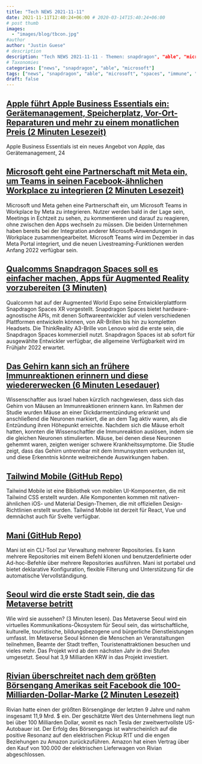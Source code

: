 ```yaml
---
title: "Tech NEWS 2021-11-11"
date: 2021-11-11T12:40:24+06:00 # 2020-03-14T15:40:24+06:00
# post thumb
images:
  - "images/blog/tbcon.jpg"
#author
author: "Justin Guese"
# description
description: "Tech NEWS 2021-11-11 - Themen: snapdragon", "able", "microsoft"
# Taxonomies
categories: ["news", "snapdragon", "able", "microsoft"]
tags: ["news", "snapdragon", "able", "microsoft", "spaces", "immune", "mice"]
draft: false
---
```


## [Apple führt Apple Business Essentials ein: Gerätemanagement, Speicherplatz, Vor-Ort-Reparaturen und mehr zu einem monatlichen Preis (2 Minuten Lesezeit)](https://9to5mac.com/2021/11/10/apple-business-essentials/)

 Apple Business Essentials ist ein neues Angebot von Apple, das Gerätemanagement, 24

## [Microsoft geht eine Partnerschaft mit Meta ein, um Teams in seinen Facebook-ähnlichen Workplace zu integrieren (2 Minuten Lesezeit)](https://www.theverge.com/2021/11/10/22774059/microsoft-teams-meta-facebook-workplace-integration?scrolla=5eb6d68b7fedc32c19ef33b4)

 Microsoft und Meta gehen eine Partnerschaft ein, um Microsoft Teams in Workplace by Meta zu integrieren. Nutzer werden bald in der Lage sein, Meetings in Echtzeit zu sehen, zu kommentieren und darauf zu reagieren, ohne zwischen den Apps wechseln zu müssen. Die beiden Unternehmen haben bereits bei der Integration anderer Microsoft-Anwendungen in Workplace zusammengearbeitet. Microsoft Teams wird im Dezember in das Meta Portal integriert, und die neuen Livestreaming-Funktionen werden Anfang 2022 verfügbar sein.

## [Qualcomms Snapdragon Spaces soll es einfacher machen, Apps für Augmented Reality vorzubereiten (3 Minuten)](https://www.theverge.com/2021/11/9/22771850/qualcomm-ar-sdk-snapdragon-spaces-mixed-reality-metaverse?scrolla=5eb6d68b7fedc32c19ef33b4)

 Qualcomm hat auf der Augmented World Expo seine Entwicklerplattform Snapdragon Spaces XR vorgestellt. Snapdragon Spaces bietet hardware-agnostische APIs, mit denen Softwareentwickler auf vielen verschiedenen Plattformen entwickeln können, von AR-Brillen bis hin zu kompletten Headsets. Die ThinkReality A3-Brille von Lenovo wird die erste sein, die Snapdragon Spaces kommerziell nutzt. Snapdragon Spaces ist ab sofort für ausgewählte Entwickler verfügbar, die allgemeine Verfügbarkeit wird im Frühjahr 2022 erwartet.

## [Das Gehirn kann sich an frühere Immunreaktionen erinnern und diese wiedererwecken (6 Minuten Lesedauer)](https://www.quantamagazine.org/new-science-shows-immune-memory-in-the-brain-20211108/)

 Wissenschaftler aus Israel haben kürzlich nachgewiesen, dass sich das Gehirn von Mäusen an Immunreaktionen erinnern kann. Im Rahmen der Studie wurden Mäuse an einer Dickdarmentzündung erkrankt und anschließend die Neuronen markiert, die an dem Tag aktiv waren, als die Entzündung ihren Höhepunkt erreichte. Nachdem sich die Mäuse erholt hatten, konnten die Wissenschaftler die Immunreaktion auslösen, indem sie die gleichen Neuronen stimulierten. Mäuse, bei denen diese Neuronen gehemmt waren, zeigten weniger schwere Krankheitssymptome. Die Studie zeigt, dass das Gehirn untrennbar mit dem Immunsystem verbunden ist, und diese Erkenntnis könnte weitreichende Auswirkungen haben.

## [Tailwind Mobile (GitHub Repo)](https://github.com/tailwind-mobile/tailwind-mobile)

 Tailwind Mobile ist eine Bibliothek von mobilen UI-Komponenten, die mit Tailwind CSS erstellt wurden. Alle Komponenten kommen mit nativen-ähnlichen iOS- und Material Design-Themen, die mit offiziellen Design-Richtlinien erstellt wurden. Tailwind Mobile ist derzeit für React, Vue und demnächst auch für Svelte verfügbar.

## [Mani (GitHub Repo)](https://github.com/alajmo/mani)

 Mani ist ein CLI-Tool zur Verwaltung mehrerer Repositories. Es kann mehrere Repositories mit einem Befehl klonen und benutzerdefinierte oder Ad-hoc-Befehle über mehrere Repositories ausführen. Mani ist portabel und bietet deklarative Konfiguration, flexible Filterung und Unterstützung für die automatische Vervollständigung.

## [Seoul wird die erste Stadt sein, die das Metaverse betritt](https://www.euronews.com/next/2021/11/10/seoul-to-become-the-first-city-to-enter-the-metaverse-what-will-it-look-like)

 Wie wird sie aussehen? (3 Minuten lesen). Das Metaverse Seoul wird ein virtuelles Kommunikations-Ökosystem für Seoul sein, das wirtschaftliche, kulturelle, touristische, bildungsbezogene und bürgerliche Dienstleistungen umfasst. Im Metaverse Seoul können die Menschen an Veranstaltungen teilnehmen, Beamte der Stadt treffen, Touristenattraktionen besuchen und vieles mehr. Das Projekt wird ab dem nächsten Jahr in drei Stufen umgesetzt. Seoul hat 3,9 Milliarden KRW in das Projekt investiert.

## [Rivian überschreitet nach dem größten Börsengang Amerikas seit Facebook die 100-Milliarden-Dollar-Marke (2 Minuten Lesezeit)](https://www.thedrive.com/news/43087/rivian-soars-past-100-billion-following-biggest-ipo-since-facebook)

 Rivian hatte einen der größten Börsengänge der letzten 9 Jahre und nahm insgesamt 11,9 Mrd. $ ein. Der geschätzte Wert des Unternehmens liegt nun bei über 100 Milliarden Dollar, womit es nach Tesla der zweitwertvollste US-Autobauer ist. Der Erfolg des Börsengangs ist wahrscheinlich auf die positive Resonanz auf den elektrischen Pickup R1T und die engen Beziehungen zu Amazon zurückzuführen. Amazon hat einen Vertrag über den Kauf von 100.000 der elektrischen Lieferwagen von Rivian abgeschlossen.

